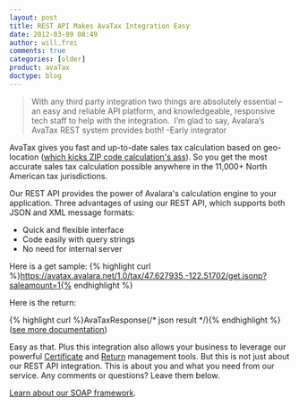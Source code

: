 ```yaml
---
layout: post
title: REST API Makes AvaTax Integration Easy
date: 2012-03-09 08:49
author: will.frei
comments: true
categories: [older]
product: avaTax
doctype: blog
---
```

<blockquote>With any third party integration two things are absolutely essential – an easy and reliable API platform, and knowledgeable, responsive tech staff to help with the integration.  I’m glad to say, Avalara’s AvaTax REST system provides both! -Early integrator</blockquote>
AvaTax gives you fast and up-to-date sales tax calculation based on geo-location (<a href="/blog/2012/03/06/developing-with-sales-tax-whats-the-rate/">which kicks ZIP code calculation's ass</a>). So you get the most accurate sales tax calculation possible anywhere in the 11,000+ North American tax jurisdictions.

Our REST API provides the power of Avalara's calculation engine to your application. Three advantages of using our REST API, which supports both JSON and XML message formats:

<ul>
	<li>Quick and flexible interface</li>
	<li>Code easily with query strings</li>
	<li>No need for internal server</li>
</ul>

Here is a get sample:
{% highlight curl %}https://avatax.avalara.net/1.0/tax/47.627935,-122.51702/get.jsonp?saleamount=1{% endhighlight %}

Here is the return:

{% highlight curl %}AvaTaxResponse(/* json result */){% endhighlight %}
(<a href="/avatax/">see more documentation</a>)

Easy as that. Plus this integration also allows your business to leverage our powerful <a href="http://www.avalara.com/products/avatax/certs">Certificate</a> and <a href="http://www.avalara.com/products/avatax/returns">Return</a> management tools. But this is not just about our REST API integration. This is about you and what you need from our service. Any comments or questions? Leave them below.

<a href="http://www.avalara.com/media/images/pdfs/avalara_datasheet_sdk">Learn about our SOAP framework</a>.

